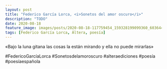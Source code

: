 ```yaml
---
layout: post
title: "Federico García Lorca, <i>Sonetos del amor oscuro</i>"
description: "TODO"
date: 2020-08-18
feature_image: images/posts/2020-08-18-117759454_159328199099360_603644878105256779_n_17905549282493877.jpg
tags: [Federico García Lorca, Áltera, poesía]
---
```


«Bajo la luna gitana
las cosas la están mirando
y ella no puede mirarlas»
<!--more-->

#FedericoGarcíaLorca #Sonetosdelamoroscuro #alteraediciones 
#poesía #poesíaespañola


